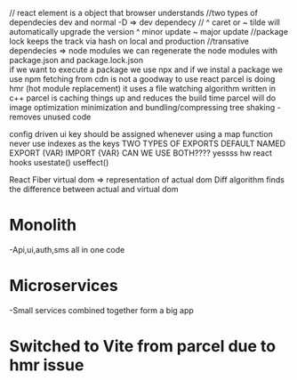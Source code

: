 // react element is a object that browser understands
//two types of dependecies dev and normal -D => dev dependecy 
// ^ caret or ~ tilde will automatically upgrade the version ^ minor update ~ major update 
//package lock keeps the track via hash on local and production 
//transative dependecies => node modules
we can regenerate the node modules with package.json and package.lock.json  
if we want to execute a package we use npx and if we instal a package we use npm 
fetching from cdn is not a goodway to use react 
parcel is doing hmr (hot module replacement) 
it uses a file watching algorithm written in c++
parcel is caching things up and reduces the build time
parcel will do image optimization minimization and bundling/compressing 
tree shaking - removes unused code


config driven ui 
key should be assigned whenever using a map function
never use indexes as the keys
TWO TYPES OF EXPORTS
DEFAULT 
NAMED 
EXPORT (VAR)
IMPORT {VAR}
CAN WE USE BOTH????
yessss
hw
react hooks
usestate()
useffect()

React Fiber virtual dom => representation of actual dom 
Diff algorithm finds the difference between actual and virtual dom
# Monolith
-Api,ui,auth,sms all in one code 
# Microservices 
-Small services combined together form a big app 
# Switched to Vite from parcel due to hmr issue